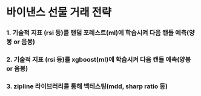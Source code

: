 # 바이낸스 선물 거래 전략 

### 1. 기술적 지표 (rsi 등)를 랜덤 포레스트(ml)에 학습시켜 다음 캔들 예측(양봉 or 음봉)
### 2. 기술적 지표 (rsi 등)를 xgboost(ml)에 학습시켜 다음 캔들 예측(양봉 or 음봉)
### 3. zipline 라이브러리를 통해 백테스팅(mdd, sharp ratio 등) 
